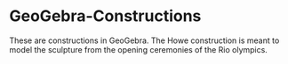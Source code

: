 # GeoGebra-Constructions

These are constructions in GeoGebra. The Howe construction is meant to model the sculpture from the opening ceremonies of the Rio olympics. 
